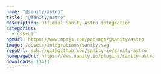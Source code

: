 ```yaml
---
name: "@sanity/astro"
title: "@sanity/astro"
description: Official Sanity Astro integration
categories:
  - css+ui
npmUrl: https://www.npmjs.com/package/@sanity/astro
image: /assets/integrations/sanity.svg
repoUrl: ssh://git@github.com/sanity-io/sanity-astro
homepageUrl: https://www.sanity.io/plugins/sanity-astro
downloads: 13411
---
```

